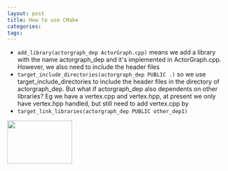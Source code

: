 ```yaml
---
layout: post
title: How to use CMake
categories:
tags:
---
```


- `add_library(actorgraph_dep ActorGraph.cpp)` means we add a library with the name actorgraph_dep and it's implemented in ActorGraph.cpp. However, we also need to include the header files
- `target_include_directories(actorgraph_dep PUBLIC .)` so we use target_include_directories to include the header files in the directory of actorgraph_dep. But what if actorgraph_dep also dependents on other libraries? Eg we have a vertex.cpp and vertex.hpp, at present we only have vertex.hpp handled, but still need to add vertex.cpp by
- `target_link_libraries(actorgraph_dep PUBLIC other_dep1)`

<img src="/assets/730df913.png" alt=""
	title="" width="150" height="100" />
